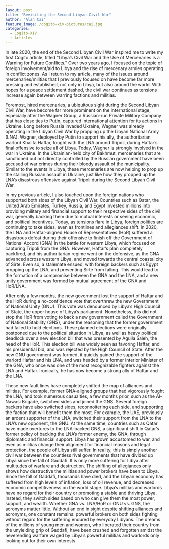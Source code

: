 ```yaml
---
layout: post
title: "Revisiting the Second Libyan Civil War"
author: "Alan Cai"
feature_image: /cogito-xiv-pictures/cai.jpg
categories:
  - Cogito-XIV
  - Articles
---
```

In late 2020, the end of the Second Libyan Civil War inspired me to write my first Cogito article, titled “Libya’s Civil War and the Use of Mercenaries is a Warning for Future Conflicts.” Over two years ago, I focused on the topic of foreign involvement/aid to Libya and the rise of mercenary armies operating in conflict zones. As I return to my article, many of the issues around mercenaries/militias that I previously focused on have become far more pressing and established, not only in Libya, but also around the world. With hopes for a peace settlement dashed, the civil war continues as tensions increase again between warring factions and militias. 

Foremost, hired mercenaries, a ubiquitous sight during the Second Libyan Civil War, have become far more prominent on the international stage, especially after the Wagner Group, a Russian-run Private Military Company that has close ties to Putin, captured international attention for its actions in Ukraine. Long before Russia invaded Ukraine, Wagner was already operating in the Libyan Civil War by propping up the Libyan National Army (LNA). Wagner, deployed by Putin to support his ally, the authoritarian warlord Khalifa Haftar, fought with the LNA around Tripoli, during Haftar’s final offensive to seize all of Libya. Today, Wagner is strongly involved in the war in Ukraine. In the Ukrainian-held city of Bakhmut, mercenaries that are sanctioned but not directly controlled by the Russian government have been accused of war crimes during their bloody assault of the municipality. Similar to the events in Libya, these mercenaries are now helping to prop up the stalling Russian assault in Ukraine, just like how they propped up the LNA’s disastrous offensive against Tripoli during the Second Libyan Civil War. 

In my previous article, I also touched upon the foreign nations who supported both sides of the Libyan Civil War. Countries such as Qatar, the United Arab Emirates, Turkey, Russia, and Egypt invested millions into providing military and financial support to their respective sides of the civil war, generally backing them due to mutual interests or seeing economic, and political incentives. Today, as tensions flare in Libya, foreign polities are continuing to take sides, even as frontlines and allegiances shift. In 2020, the LNA and Haftar-aligned House of Representatives (HoR) suffered a disastrous defeat during their offensive to finish off the Government of National Accord (GNA) in the battle for western Libya, which focused on capturing Tripoli from the GNA. However, Haftar’s plan completely backfired, and his authoritarian regime went on the defensive, as the GNA advanced across western Libya, and moved towards the central coastal city of Sirte. Even so, a stalemate ensued, with foreign backers such as Egypt propping up the LNA, and preventing Sirte from falling. This would lead to the formation of a compromise between the GNA and the LNA, and a new unity government was formed by mutual agreement of the GNA and HoR/LNA. 

After only a few months, the new government lost the support of Haftar and the HoR during a no-confidence vote that overthrew the new Government of National Unity (GNU). This vote was denounced by Libya’s High Council of State, the upper house of Libya’s parliament. Nonetheless, this did not stop the HoR from voting to back a new government called the Government of National Stability (GNS), under the reasoning that the former government had failed to hold elections. These planned elections were originally postponed due to the political situation in Libya, as well as heavy political deadlock over a new election bill that was presented by Aguila Saleh, the head of the HoR. This election bill was widely seen as favoring Haftar, and his presidential bid, and was rejected by the High Council of State. After the new GNU government was formed, it quickly gained the support of the warlord Haftar and his LNA, and was headed by a former Interior Minister of the GNA, who once was one of the most recognizable fighters against the LNA and Haftar. Ironically, he has now become a strong ally of Haftar and the LNA.

These new fault lines have completely shifted the map of alliances and militias. For example, former GNA-aligned groups that had vigorously fought the LNA, and took numerous casualties, a few months prior, such as the Al-Nawasi Brigade, switched sides and joined the GNS. Several foreign backers have also switched sides, reconnoitering each side, and supporting the faction that will benefit them the most. For example, the UAE, previously an ardent supporter of the LNA, switched their support from the LNA to the LNA’s new opponent, the GNU. At the same time, countries such as Qatar have made overtures to the LNA-backed GNS, a significant shift in Qatar’s former policy of backing the LNA’s former enemy, the GNA, through diplomatic and financial support. 
Libya has grown accustomed to war, and even as militias change their alignment for financial reasons and legal protection, the people of Libya still suffer. In reality, this is simply another civil war between the countless rival governments that have divided up Libya since the fall of Gaddafi. It is only more suffering for Libya after multitudes of warfare and destruction. The shifting of allegiances only shows how destructive the militias and power brokers have been to Libya. Since the fall of Gaddafi, thousands have died, and the Libyan economy has suffered from high levels of inflation, loss of oil revenue, and decreased economic competitiveness on the world stage. Libya’s militias and warlords have no regard for their country or promoting a stable and thriving Libya. Instead, they switch sides based on who can give them the most power, support, and wealth. 
Whether GNA vs. LNA/HoR or GNU vs. GNS, the acronyms matter little. Without an end in sight despite shifting alliances and acronyms, one constant remains: powerful brokers on both sides fighting without regard for the suffering endured by everyday Libyans. The dreams of the millions of young men and women, who liberated their country from the unyielding grip of Gaddafi, have been crushed and forgotten amidst the neverending warfare waged by Libya’s powerful militias and warlords only looking out for their own interests. 
